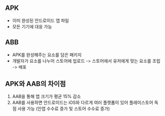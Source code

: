 ## APK
- 이미 완성된 안드로이드 앱 파일  
- 모든 기기에 대응 가능  
## ABB
- APK를 완성해주는 요소를 담은 패키지  
- 개발자가 요소를 나누어 스토어에 업로드 -> 스토어에서 유저에게 맞는 요소를 조립 -> 배포




## APK와 AAB의 차이점
1. AAB을 통해 앱 크기가 평균 15% 감소
2. AAB를 사용하면 안드로이드는 iOS와 다르게 여러 플랫폼이 있어 플레이스토어 독점 사용 가능 (인앱 수수료 증가 및 스토어 수수료 증가)



